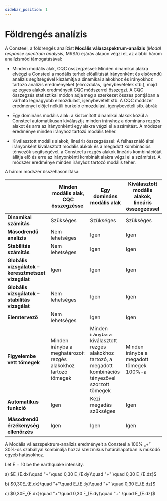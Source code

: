 ```yaml
---
sidebar_position: 1
---
```

# Földrengés analízis

<!-- wp:paragraph {"align":"justify"} -->

A Consteel, a földrengés analízist **Modális válaszspektrum-analízis** (_Modal response spectrum analysis_, MRSA) eljárás alapon végzi el, az alábbi három analízismód támogatásával:

<!-- /wp:paragraph -->

<!-- wp:list -->

- Minden modális alak, CQC összegzéssel: Minden dinamikai alakra elvégzi a Consteel a modális terhek előállítását irányonként és elsőrendű analízis segítségével kiszámítja a dinamikai alakokhoz és irányokhoz tartozó analízis eredményeket (elmozdulás, igénybevételek stb.), majd az egyes alakok eredményeit CQC módszerrel összegzi. A CQC összegzés statisztikai módon adja meg a szerkezet összes pontjában a várható legnagyobb elmozdulást, igénybevételt stb. A CQC módszer eredményei előjel nélküli burkoló elmozdulási, igénybevételi stb. ábrák

<!-- /wp:list -->

<!-- wp:list -->

- Egy domináns modális alak: a kiszámított dinamikai alakok közül a Consteel automatikusan kiválasztja minden irányhoz a domináns rezgés alakot és arra az irányonkénti egy alakra végzi el a számítást. A módszer eredménye minden irányhoz tartozó modális teher.

<!-- /wp:list -->

<!-- wp:list -->

- Kiválasztott modális alakok, lineáris összegzéssel: A felhasználó által irányonként kiválasztott modális alakok és a megadott kombinációs tényezők segítségével, a Consteel a rezgés alakok lineáris kombinációját állítja elő és erre az irányonkénti kombinált alakra végzi el a számítást. A módszer eredménye minden irányhoz tartozó modális teher.

<!-- /wp:list -->

<!-- wp:paragraph -->

A három módszer összehasonlítása:

<!-- /wp:paragraph -->

<!-- wp:table {"className":"is-style-stripes"} -->

|                                                     | **Minden modális alak, CQC összegzéssel**                       | **Egy domináns modális alak**                                                                              | **Kiválasztott modális alakok, lineáris összegzéssel** |
| --------------------------------------------------- | --------------------------------------------------------------- | ---------------------------------------------------------------------------------------------------------- | ------------------------------------------------------ |
| **Dinamikai számítás**                              | Szükséges                                                       | Szükséges                                                                                                  | Szükséges                                              |
| **Másodrendű analízis**                             | Nem lehetséges                                                  | Igen                                                                                                       | Igen                                                   |
| **Stabilitás számítás**                             | Nem lehetséges                                                  | Igen                                                                                                       | Igen                                                   |
| **Globális vizsgálatok – keresztmetszet vizsgálat** | Igen                                                            | Igen                                                                                                       | Igen                                                   |
| **Globális vizsgálatok – stabilitás vizsgálat**     | Nem lehetséges                                                  | Igen                                                                                                       | Igen                                                   |
| **Elemtervező**                                     | Nem lehetséges                                                  | Igen                                                                                                       | Igen                                                   |
| **Figyelembe vett tömegek**                         | Minden irányba a meghatározott rezgés alakokhoz tartozó tömegek | Minden irányba a kiválasztott rezgés alakokhoz tartozó, a megadott kombinációs tényezővel szorzott tömegek | Minden irányba a megadott tömegek 100%-a               |
| **Automatikus funkció**                             | Igen                                                            | Kézi megadás szükséges                                                                                     | Igen                                                   |
| **Másodrendű érzékenység ellenőrzés**               | Igen                                                            | Igen                                                                                                       | Igen                                                   |

<!-- /wp:table -->

<!-- wp:paragraph -->

A Modális válaszspektrum-analízis eredményeit a Consteel a 100% „+” 30%-os szabállyal kombinálja hozzá szeizmikus határállapotban is működő egyéb hatásokhoz.

<!-- /wp:paragraph -->

<!-- wp:paragraph -->
Let E = 10 be the earthquake intensity.

a) $E_{E.dx}\quad "+"\quad 0,30 E_{E.dy}\quad "+" \quad 0,30 E_{E.dz}$

b) $0,30E_{E.dx}\quad "+"\quad E_{E.dy}\quad "+" \quad 0,30 E_{E.dz}$

c) $0,30E_{E.dx}\quad "+"\quad 0,30 E_{E.dy}\quad "+" \quad E_{E.dz}$


<!-- /wp:paragraph -->
